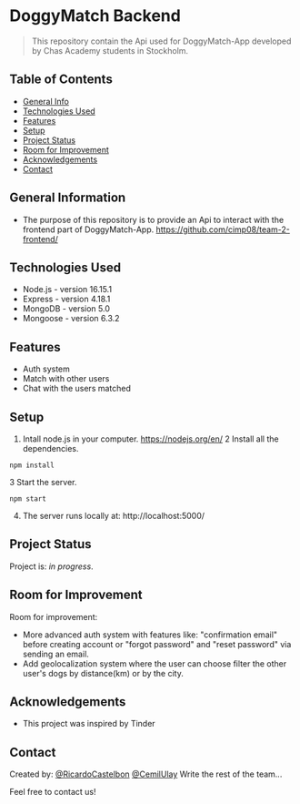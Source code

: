 # DoggyMatch Backend
> This repository contain the Api used for DoggyMatch-App developed by Chas Academy students in Stockholm.

## Table of Contents
* [General Info](#general-information)
* [Technologies Used](#technologies-used)
* [Features](#features)
* [Setup](#setup)
* [Project Status](#project-status)
* [Room for Improvement](#room-for-improvement)
* [Acknowledgements](#acknowledgements)
* [Contact](#contact)
<!-- * [License](#license) -->

## General Information
- The purpose of this repository is to provide an Api to interact with the frontend part of DoggyMatch-App. https://github.com/cimp08/team-2-frontend/

## Technologies Used
- Node.js - version 16.15.1
- Express - version 4.18.1
- MongoDB - version 5.0
- Mongoose - version 6.3.2

## Features
- Auth system
- Match with other users
- Chat with the users matched

## Setup
1. Intall node.js in your computer. https://nodejs.org/en/
2 Install all the dependencies.

```
npm install
```

3 Start the server. 

```
npm start
```

4. The server runs locally at: http://localhost:5000/

## Project Status
Project is: _in progress_.

## Room for Improvement

Room for improvement:
- More advanced auth system with features like: "confirmation email" before creating account or "forgot password" and "reset password" via sending an email.
- Add geolocalization system where the user can choose filter the other user's dogs by distance(km) or by the city.

## Acknowledgements
- This project was inspired by Tinder

## Contact
Created by:
[@RicardoCastelbon](https://github.com/RicardoCastelbon) 
[@CemilUlay](https://github.com/cimp08)
Write the rest of the team...

Feel free to contact us!

